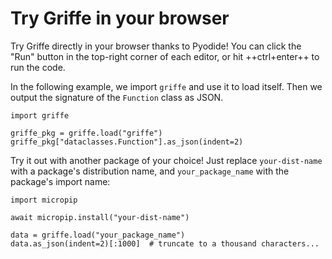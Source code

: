 # Try Griffe in your browser

Try Griffe directly in your browser thanks to Pyodide!
You can click the "Run" button in the top-right corner of each editor,
or hit ++ctrl+enter++ to run the code.


In the following example, we import `griffe` and use it to load itself.
Then we output the signature of the `Function` class as JSON.

```pyodide install="griffe"
import griffe

griffe_pkg = griffe.load("griffe")
griffe_pkg["dataclasses.Function"].as_json(indent=2)
```

Try it out with another package of your choice!
Just replace `your-dist-name` with a package's distribution name,
and `your_package_name` with the package's import name:

```pyodide
import micropip

await micropip.install("your-dist-name")

data = griffe.load("your_package_name")
data.as_json(indent=2)[:1000]  # truncate to a thousand characters...
```
